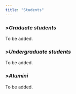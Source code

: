 ```yaml
---
title: "Students"
---
```


### >*Graduate students*

To be added.

### >*Undergraduate students*

To be added.

### >*Alumini*

To be added.
